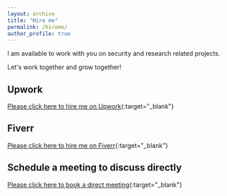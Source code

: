 ```yaml
---
layout: archive
title: "Hire me"
permalink: /hireme/
author_profile: true
---
```

I am available to work with you on security and research related projects.

Let's work together and grow together!

Upwork
---
[Please click here to hire me on Upwork](https://www.upwork.com/freelancers/mirshahzad){:target="_blank"}

Fiverr
---
[Please click here to hire me on Fiverr](https://www.fiverr.com/mirshahzad007){:target="_blank"}

Schedule a meeting to discuss directly
---
[Please click here to book a direct meeting](https://calendly.com/mirshahzad/coffeechat){:target="_blank"}